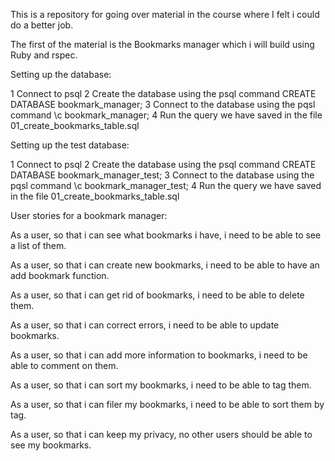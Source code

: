 This is a repository for going over material in the course where I felt i could do a better job.

The first of the material is the Bookmarks manager which i will build using Ruby and rspec.

Setting up the database:

1 Connect to psql
2 Create the database using the psql command CREATE DATABASE bookmark_manager;
3 Connect to the database using the pqsl command \c bookmark_manager;
4 Run the query we have saved in the file 01_create_bookmarks_table.sql

Setting up the test database:

1 Connect to psql
2 Create the database using the psql command CREATE DATABASE bookmark_manager_test;
3 Connect to the database using the pqsl command \c bookmark_manager_test;
4 Run the query we have saved in the file 01_create_bookmarks_table.sql





User stories for a bookmark manager:

As a user, so that i can see what bookmarks i have, i need to be able to see a list of them.

As a user, so that i can create new bookmarks, i need to be able to have an add bookmark function. 

As a user, so that i can get rid of bookmarks, i need to be able to delete them.

As a user, so that i can correct errors, i need to be able to update bookmarks.

As a user, so that i can add more information to bookmarks, i need to be able to comment on them.

As a user, so that i can sort my bookmarks, i need to be able to tag them.

As a user, so that i can filer my bookmarks, i need to be able to sort them by tag.

As a user, so that i can keep my privacy, no other users should be able to see my bookmarks.
